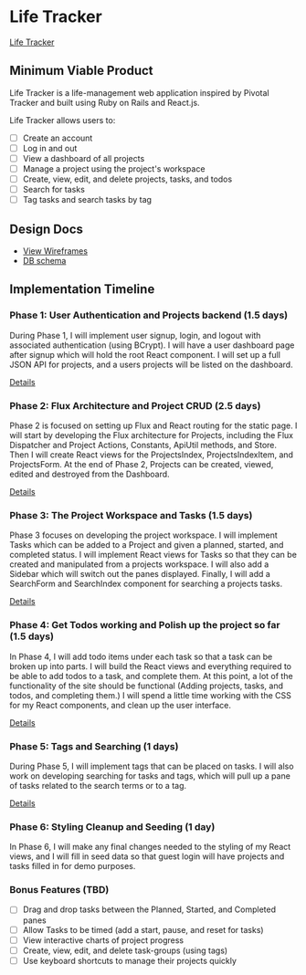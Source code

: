 # Life Tracker

[Life Tracker][heroku]

[heroku]: http://www.herokuapp.com

## Minimum Viable Product

Life Tracker is a life-management web application inspired by Pivotal Tracker
and built using Ruby on Rails and React.js.

Life Tracker allows users to:

- [ ] Create an account
- [ ] Log in and out
- [ ] View a dashboard of all projects
- [ ] Manage a project using the project's workspace
- [ ] Create, view, edit, and delete projects, tasks, and todos
- [ ] Search for tasks
- [ ] Tag tasks and search tasks by tag

## Design Docs
* [View Wireframes][view]
* [DB schema][schema]

[view]: ./docs/views.md
[schema]: ./docs/schema.md

## Implementation Timeline

### Phase 1: User Authentication and Projects backend (1.5 days)

During Phase 1, I will implement user signup, login, and logout with associated
authentication (using BCrypt). I will have a user dashboard page after signup
which will hold the root React component. I will set up a full JSON API for
projects, and a users projects will be listed on the dashboard.

[Details][phase-one]

### Phase 2: Flux Architecture and Project CRUD (2.5 days)

Phase 2 is focused on setting up Flux and React routing for the static page.
I will start by developing the Flux architecture for Projects, including the
Flux Dispatcher and Project Actions, Constants, ApiUtil methods, and Store. Then
I will create React views for the ProjectsIndex, ProjectsIndexItem, and
ProjectsForm. At the end of Phase 2, Projects can be created, viewed, edited and
destroyed from the Dashboard.

[Details][phase-two]

### Phase 3: The Project Workspace and Tasks (1.5 days)

Phase 3 focuses on developing the project workspace. I will implement Tasks
which can be added to a Project and given a planned, started, and completed
status. I will implement React views for Tasks so that they can be created and
manipulated from a projects workspace. I will also add a Sidebar which will
switch out the panes displayed. Finally, I will add a SearchForm and SearchIndex
component for searching a projects tasks.

[Details][phase-three]

### Phase 4: Get Todos working and Polish up the project so far (1.5 days)

In Phase 4, I will add todo items under each task so that a task can be broken up into parts. I will build the React views and everything required to be able to add todos to a task, and complete them. At this point, a lot of the functionality of the site should be functional (Adding projects, tasks, and todos, and completing them.) I will spend a little time working with the CSS for my React components, and clean up the user interface.

[Details][phase-four]

### Phase 5: Tags and Searching (1 days)

During Phase 5, I will implement tags that can be placed on tasks. I will also work on developing searching for tasks and tags, which will pull up a pane of tasks related to the search terms or to a tag.

[Details][phase-five]

### Phase 6: Styling Cleanup and Seeding (1 day)

In Phase 6, I will make any final changes needed to the styling of my React views, and I will fill in seed data so that guest login will have projects and tasks filled in for demo purposes.

### Bonus Features (TBD)
- [ ] Drag and drop tasks between the Planned, Started, and Completed panes
- [ ] Allow Tasks to be timed (add a start, pause, and reset for tasks)
- [ ] View interactive charts of project progress
- [ ] Create, view, edit, and delete task-groups (using tags)
- [ ] Use keyboard shortcuts to manage their projects quickly

[phase-one]: ./docs/phases/phase1.md
[phase-two]: ./docs/phases/phase2.md
[phase-three]: ./docs/phases/phase3.md
[phase-four]: ./docs/phases/phase4.md
[phase-five]: ./docs/phases/phase5.md
